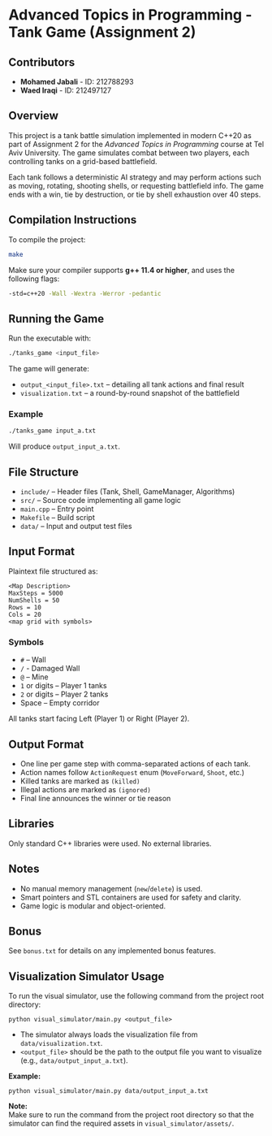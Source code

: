 # Advanced Topics in Programming - Tank Game (Assignment 2)

## Contributors

- **Mohamed Jabali** - ID: 212788293
- **Waed Iraqi** - ID: 212497127

## Overview

This project is a tank battle simulation implemented in modern C++20 as part of Assignment 2 for the _Advanced Topics in Programming_ course at Tel Aviv University. The game simulates combat between two players, each controlling tanks on a grid-based battlefield.

Each tank follows a deterministic AI strategy and may perform actions such as moving, rotating, shooting shells, or requesting battlefield info. The game ends with a win, tie by destruction, or tie by shell exhaustion over 40 steps.

## Compilation Instructions

To compile the project:

```bash
make
```

Make sure your compiler supports **g++ 11.4 or higher**, and uses the following flags:

```bash
-std=c++20 -Wall -Wextra -Werror -pedantic
```

## Running the Game

Run the executable with:

```bash
./tanks_game <input_file>
```

The game will generate:

- `output_<input_file>.txt` – detailing all tank actions and final result
- `visualization.txt` – a round-by-round snapshot of the battlefield

### Example

```bash
./tanks_game input_a.txt
```

Will produce `output_input_a.txt`.

## File Structure

- `include/` – Header files (Tank, Shell, GameManager, Algorithms)
- `src/` – Source code implementing all game logic
- `main.cpp` – Entry point
- `Makefile` – Build script
- `data/` – Input and output test files

## Input Format

Plaintext file structured as:

```
<Map Description>
MaxSteps = 5000
NumShells = 50
Rows = 10
Cols = 20
<map grid with symbols>
```

### Symbols

- `#` – Wall
- `/` - Damaged Wall
- `@` – Mine
- `1` or digits – Player 1 tanks
- `2` or digits – Player 2 tanks
- Space – Empty corridor

All tanks start facing Left (Player 1) or Right (Player 2).

## Output Format

- One line per game step with comma-separated actions of each tank.
- Action names follow `ActionRequest` enum (`MoveForward`, `Shoot`, etc.)
- Killed tanks are marked as `(killed)`
- Illegal actions are marked as `(ignored)`
- Final line announces the winner or tie reason

## Libraries

Only standard C++ libraries were used. No external libraries.

## Notes

- No manual memory management (`new`/`delete`) is used.
- Smart pointers and STL containers are used for safety and clarity.
- Game logic is modular and object-oriented.

## Bonus

See `bonus.txt` for details on any implemented bonus features.

## Visualization Simulator Usage

To run the visual simulator, use the following command from the project root directory:

```
python visual_simulator/main.py <output_file>
```

- The simulator always loads the visualization file from `data/visualization.txt`.
- `<output_file>` should be the path to the output file you want to visualize (e.g., `data/output_input_a.txt`).

**Example:**

```
python visual_simulator/main.py data/output_input_a.txt
```

**Note:**  
Make sure to run the command from the project root directory so that the simulator can find the required assets in `visual_simulator/assets/`.
